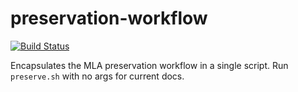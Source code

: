 # preservation-workflow

[![Build Status](https://travis-ci.org/WGBH/preservation-workflow.svg?branch=master)](https://travis-ci.org/WGBH/preservation-workflow)

Encapsulates the MLA preservation workflow in a single script.
Run `preserve.sh` with no args for current docs.
